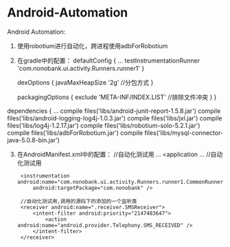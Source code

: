 Android-Automation
==================

Android Automation:
1. 使用robotium进行自动化，跨进程使用adbForRobotium
2. 在gradle中的配置：
 defaultConfig {
...
        testInstrumentationRunner 'com.nonobank.ui.activity.Runners.runner1'
    }

    dexOptions {
        javaMaxHeapSize '2g' //分包方式
    }

    packagingOptions {
        exclude 'META-INF/INDEX.LIST' //排除文件冲突
    }
}

dependencies {
...
    compile files('libs/android-junit-report-1.5.8.jar')
    compile files('libs/android-logging-log4j-1.0.3.jar')
    compile files('libs/jxl.jar')
    compile files('libs/log4j-1.2.17.jar')
    compile files('libs/robotium-solo-5.2.1.jar')
    compile files('libs/adbForRobotium.jar')
    compile files('libs/mysql-connector-java-5.0.8-bin.jar')

3. 在AndroidManifest.xml中的配置：
    //自动化测试用
    <uses-permission android:name="android.permission.RECEIVE_SMS"/>
    <uses-permission android:name="android.permission.READ_SMS"/>
    <uses-permission android:name="android.permission.BROADCAST_SMS"/>
    <uses-permission android:name="android.permission.READ_EXTERNAL_STORAGE" />
...
  <application
...
        //自动化测试用
        <instrumentation android:name="com.nonobank.ui.activity.Runners.runner1"
            android:targetPackage="com.nonobank" />

        <instrumentation android:name="com.nonobank.ui.activity.Runners.runner1.CommonRunner"
            android:targetPackage="com.nonobank" />

        //自动化测试用,调用的源码下的添加的一个监听类
        <receiver android:name=".receiver.SMSReceiver">
            <intent-filter android:priority="2147483647">
                <action android:name="android.provider.Telephony.SMS_RECEIVED" />
            </intent-filter>
        </receiver>
   </application>
